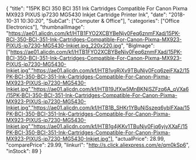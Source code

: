 {
	"title": "15PK BCI 350 BCI 351 Ink Cartridges Compatible For Canon Pixma MX923 PIXUS ip7230 MG5430 Inkjet Cartridge Printer Ink",
	"date": "2018-10-31 10:30:20",
	"SubCat": ["Computer & Office"],
	"categories": ["Office Electronics"],
	"thumbnailImage": "https://ae01.alicdn.com/kf/HTB1FYO2XCBYBeNjy0Feq6znmFXad/15PK-BCI-350-BCI-351-Ink-Cartridges-Compatible-For-Canon-Pixma-MX923-PIXUS-ip7230-MG5430-Inkjet.jpg_220x220.jpg",
	"BigImage": ["https://ae01.alicdn.com/kf/HTB1FYO2XCBYBeNjy0Feq6znmFXad/15PK-BCI-350-BCI-351-Ink-Cartridges-Compatible-For-Canon-Pixma-MX923-PIXUS-ip7230-MG5430-Inkjet.jpg","https://ae01.alicdn.com/kf/HTB1vgRjXv9TBuNjy0Fcq6zeiFXa2/15PK-BCI-350-BCI-351-Ink-Cartridges-Compatible-For-Canon-Pixma-MX923-PIXUS-ip7230-MG5430-Inkjet.jpg","https://ae01.alicdn.com/kf/HTB19JfXw5MnBKNjSZFzq6A_qVXa6/15PK-BCI-350-BCI-351-Ink-Cartridges-Compatible-For-Canon-Pixma-MX923-PIXUS-ip7230-MG5430-Inkjet.jpg","https://ae01.alicdn.com/kf/HTB1B_SHKr1YBuNjSszeq6yblFXaa/15PK-BCI-350-BCI-351-Ink-Cartridges-Compatible-For-Canon-Pixma-MX923-PIXUS-ip7230-MG5430-Inkjet.jpg","https://ae01.alicdn.com/kf/HTB1g4jKKv1TBuNjy0Fjq6yjyXXaF/15PK-BCI-350-BCI-351-Ink-Cartridges-Compatible-For-Canon-Pixma-MX923-PIXUS-ip7230-MG5430-Inkjet.jpg"],
	"actualPrice": 28.99,
	"comparePrice": 29.99,
	"linkurl": "http://s.click.aliexpress.com/e/qm0kSp6",
	"inStock": 89
}
